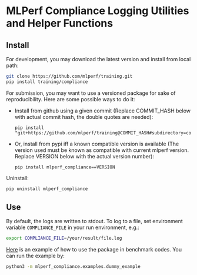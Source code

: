 # MLPerf Compliance Logging Utilities and Helper Functions

## Install

For development, you may download the latest version and install from local path:

```sh
git clone https://github.com/mlperf/training.git
pip install training/compliance
```

For submission, you may want to use a versioned package for sake of reproducibility. Here are some possible ways to do it:

- Install from github using a given commit (Replace COMMIT_HASH below with actual commit hash, the double quotes are needed):
  ```
  pip install "git+https://github.com/mlperf/training@COMMIT_HASH#subdirectory=compliance"
  ```
- Or, install from pypi iff a known compatible version is available (The version used must be known as compatible with current mlperf version. Replace VERSION below with the actual version number):
  ```
  pip install mlperf_compliance==VERSION
  ```

Uninstall:

```sh
pip uninstall mlperf_compliance
```

## Use

By default, the logs are written to stdout. To log to a file, set environment variable `COMPLIANCE_FILE` in your run environment, e.g.:

```sh
export COMPLIANCE_FILE=/your/result/file.log
```

[Here](mlperf_compliance/examples/dummy_example.py) is an example of how to use the package in benchmark codes. You can run the example by:

```sh
python3 -m mlperf_compliance.examples.dummy_example 
```
